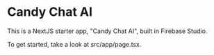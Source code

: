 # Candy Chat AI

This is a NextJS starter app, "Candy Chat AI", built in Firebase Studio.

To get started, take a look at src/app/page.tsx.

